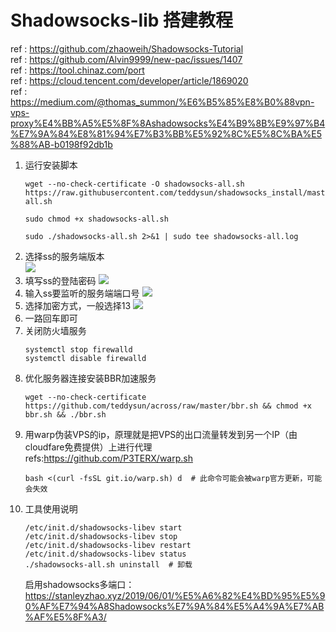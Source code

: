 # Shadowsocks-lib 搭建教程
ref : https://github.com/zhaoweih/Shadowsocks-Tutorial   
ref : https://github.com/Alvin9999/new-pac/issues/1407  
ref : https://tool.chinaz.com/port  
ref : https://cloud.tencent.com/developer/article/1869020  
ref : https://medium.com/@thomas_summon/%E6%B5%85%E8%B0%88vpn-vps-proxy%E4%BB%A5%E5%8F%8Ashadowsocks%E4%B9%8B%E9%97%B4%E7%9A%84%E8%81%94%E7%B3%BB%E5%92%8C%E5%8C%BA%E5%88%AB-b0198f92db1b

1. 运行安装脚本  
    ```shell
    wget --no-check-certificate -O shadowsocks-all.sh https://raw.githubusercontent.com/teddysun/shadowsocks_install/master/shadowsocks-all.sh

    sudo chmod +x shadowsocks-all.sh

    sudo ./shadowsocks-all.sh 2>&1 | sudo tee shadowsocks-all.log
    ```  
2. 选择ss的服务端版本  
    <img src="https://picture-1305820021.cos.ap-shanghai.myqcloud.com/res/202306040006895.png"/>  
3. 填写ss的登陆密码
    <img src="https://picture-1305820021.cos.ap-shanghai.myqcloud.com/res/202306040008258.png"/>  
4. 输入ss要监听的服务端端口号
    <img src="https://picture-1305820021.cos.ap-shanghai.myqcloud.com/res/202306040008735.png"/>  
5. 选择加密方式，一般选择13
    <img src="https://picture-1305820021.cos.ap-shanghai.myqcloud.com/res/202306040009561.png"/>  
6. 一路回车即可  
7. 关闭防火墙服务  
    ```shell
    systemctl stop firewalld
    systemctl disable firewalld
    ```  
8. 优化服务器连接安装BBR加速服务
    ```shell
    wget --no-check-certificate https://github.com/teddysun/across/raw/master/bbr.sh && chmod +x bbr.sh && ./bbr.sh
    ```  
9. 用warp伪装VPS的ip，原理就是把VPS的出口流量转发到另一个IP（由cloudfare免费提供）上进行代理    
    refs:https://github.com/P3TERX/warp.sh
    ```shell
    bash <(curl -fsSL git.io/warp.sh) d  # 此命令可能会被warp官方更新，可能会失效
    ```  
10. 工具使用说明  
    ```shell
    /etc/init.d/shadowsocks-libev start
    /etc/init.d/shadowsocks-libev stop
    /etc/init.d/shadowsocks-libev restart
    /etc/init.d/shadowsocks-libev status
    ./shadowsocks-all.sh uninstall  # 卸载
    ```  
    启用shadowsocks多端口：https://stanleyzhao.xyz/2019/06/01/%E5%A6%82%E4%BD%95%E5%90%AF%E7%94%A8Shadowsocks%E7%9A%84%E5%A4%9A%E7%AB%AF%E5%8F%A3/
